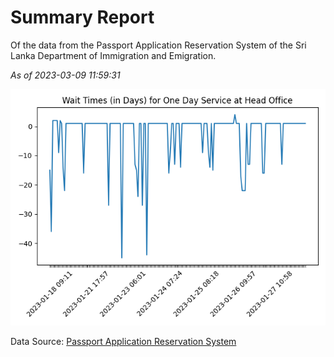 # Summary Report

Of the data from the Passport Application Reservation System of the Sri Lanka Department of Immigration and Emigration.

*As of 2023-03-09 11:59:31*

![Wait Time Chart](summary.wait_time_chart.png)

Data Source: [Passport Application Reservation System](https://eservices.immigration.gov.lk:8443/appointment/pages/reservationApplication.xhtml)
